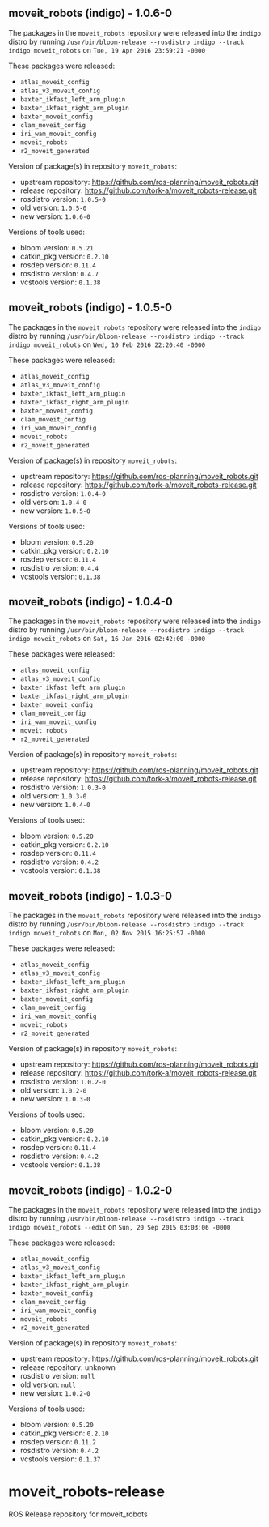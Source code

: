## moveit_robots (indigo) - 1.0.6-0

The packages in the `moveit_robots` repository were released into the `indigo` distro by running `/usr/bin/bloom-release --rosdistro indigo --track indigo moveit_robots` on `Tue, 19 Apr 2016 23:59:21 -0000`

These packages were released:
- `atlas_moveit_config`
- `atlas_v3_moveit_config`
- `baxter_ikfast_left_arm_plugin`
- `baxter_ikfast_right_arm_plugin`
- `baxter_moveit_config`
- `clam_moveit_config`
- `iri_wam_moveit_config`
- `moveit_robots`
- `r2_moveit_generated`

Version of package(s) in repository `moveit_robots`:

- upstream repository: https://github.com/ros-planning/moveit_robots.git
- release repository: https://github.com/tork-a/moveit_robots-release.git
- rosdistro version: `1.0.5-0`
- old version: `1.0.5-0`
- new version: `1.0.6-0`

Versions of tools used:

- bloom version: `0.5.21`
- catkin_pkg version: `0.2.10`
- rosdep version: `0.11.4`
- rosdistro version: `0.4.7`
- vcstools version: `0.1.38`


## moveit_robots (indigo) - 1.0.5-0

The packages in the `moveit_robots` repository were released into the `indigo` distro by running `/usr/bin/bloom-release --rosdistro indigo --track indigo moveit_robots` on `Wed, 10 Feb 2016 22:20:40 -0000`

These packages were released:
- `atlas_moveit_config`
- `atlas_v3_moveit_config`
- `baxter_ikfast_left_arm_plugin`
- `baxter_ikfast_right_arm_plugin`
- `baxter_moveit_config`
- `clam_moveit_config`
- `iri_wam_moveit_config`
- `moveit_robots`
- `r2_moveit_generated`

Version of package(s) in repository `moveit_robots`:
- upstream repository: https://github.com/ros-planning/moveit_robots.git
- release repository: https://github.com/tork-a/moveit_robots-release.git
- rosdistro version: `1.0.4-0`
- old version: `1.0.4-0`
- new version: `1.0.5-0`

Versions of tools used:
- bloom version: `0.5.20`
- catkin_pkg version: `0.2.10`
- rosdep version: `0.11.4`
- rosdistro version: `0.4.4`
- vcstools version: `0.1.38`


## moveit_robots (indigo) - 1.0.4-0

The packages in the `moveit_robots` repository were released into the `indigo` distro by running `/usr/bin/bloom-release --rosdistro indigo --track indigo moveit_robots` on `Sat, 16 Jan 2016 02:42:00 -0000`

These packages were released:
- `atlas_moveit_config`
- `atlas_v3_moveit_config`
- `baxter_ikfast_left_arm_plugin`
- `baxter_ikfast_right_arm_plugin`
- `baxter_moveit_config`
- `clam_moveit_config`
- `iri_wam_moveit_config`
- `moveit_robots`
- `r2_moveit_generated`

Version of package(s) in repository `moveit_robots`:
- upstream repository: https://github.com/ros-planning/moveit_robots.git
- release repository: https://github.com/tork-a/moveit_robots-release.git
- rosdistro version: `1.0.3-0`
- old version: `1.0.3-0`
- new version: `1.0.4-0`

Versions of tools used:
- bloom version: `0.5.20`
- catkin_pkg version: `0.2.10`
- rosdep version: `0.11.4`
- rosdistro version: `0.4.2`
- vcstools version: `0.1.38`


## moveit_robots (indigo) - 1.0.3-0

The packages in the `moveit_robots` repository were released into the `indigo` distro by running `/usr/bin/bloom-release --rosdistro indigo --track indigo moveit_robots` on `Mon, 02 Nov 2015 16:25:57 -0000`

These packages were released:
- `atlas_moveit_config`
- `atlas_v3_moveit_config`
- `baxter_ikfast_left_arm_plugin`
- `baxter_ikfast_right_arm_plugin`
- `baxter_moveit_config`
- `clam_moveit_config`
- `iri_wam_moveit_config`
- `moveit_robots`
- `r2_moveit_generated`

Version of package(s) in repository `moveit_robots`:
- upstream repository: https://github.com/ros-planning/moveit_robots.git
- release repository: https://github.com/tork-a/moveit_robots-release.git
- rosdistro version: `1.0.2-0`
- old version: `1.0.2-0`
- new version: `1.0.3-0`

Versions of tools used:
- bloom version: `0.5.20`
- catkin_pkg version: `0.2.10`
- rosdep version: `0.11.4`
- rosdistro version: `0.4.2`
- vcstools version: `0.1.38`


## moveit_robots (indigo) - 1.0.2-0

The packages in the `moveit_robots` repository were released into the `indigo` distro by running `/usr/bin/bloom-release --rosdistro indigo --track indigo moveit_robots --edit` on `Sun, 20 Sep 2015 03:03:06 -0000`

These packages were released:
- `atlas_moveit_config`
- `atlas_v3_moveit_config`
- `baxter_ikfast_left_arm_plugin`
- `baxter_ikfast_right_arm_plugin`
- `baxter_moveit_config`
- `clam_moveit_config`
- `iri_wam_moveit_config`
- `moveit_robots`
- `r2_moveit_generated`

Version of package(s) in repository `moveit_robots`:
- upstream repository: https://github.com/ros-planning/moveit_robots.git
- release repository: unknown
- rosdistro version: `null`
- old version: `null`
- new version: `1.0.2-0`

Versions of tools used:
- bloom version: `0.5.20`
- catkin_pkg version: `0.2.10`
- rosdep version: `0.11.2`
- rosdistro version: `0.4.2`
- vcstools version: `0.1.37`


# moveit_robots-release
ROS Release repository for moveit_robots
